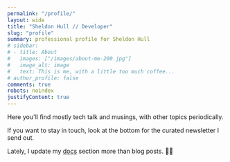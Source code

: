```yaml
---
permalink: "/profile/"
layout: wide
title: "Sheldon Hull // Developer"
slug: "profile"
summary: professional profile for Sheldon Hull
# sidebar:
# - title: About
#   images: ["/images/about-me-200.jpg"]
#   image_alt: image
#   text: This is me, with a little too much coffee...
# author_profile: false
comments: true
robots: noindex
justifyContent: true
---
```


Here you'll find mostly tech talk and musings, with other topics periodically.

If you want to stay in touch, look at the bottom for the curated newsletter I send out.

Lately, I update my [docs](docs) section more than blog posts. 👍🏻
